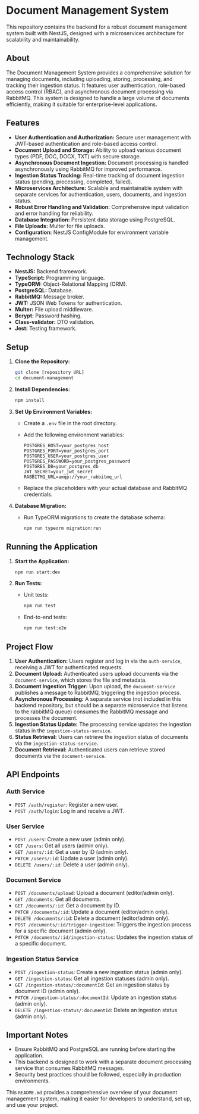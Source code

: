 # Document Management System

This repository contains the backend for a robust document management system built with NestJS, designed with a microservices architecture for scalability and maintainability.

## About

The Document Management System provides a comprehensive solution for managing documents, including uploading, storing, processing, and tracking their ingestion status. It features user authentication, role-based access control (RBAC), and asynchronous document processing via RabbitMQ. This system is designed to handle a large volume of documents efficiently, making it suitable for enterprise-level applications.

## Features

* **User Authentication and Authorization:** Secure user management with JWT-based authentication and role-based access control.
* **Document Upload and Storage:** Ability to upload various document types (PDF, DOC, DOCX, TXT) with secure storage.
* **Asynchronous Document Ingestion:** Document processing is handled asynchronously using RabbitMQ for improved performance.
* **Ingestion Status Tracking:** Real-time tracking of document ingestion status (pending, processing, completed, failed).
* **Microservices Architecture:** Scalable and maintainable system with separate services for authentication, users, documents, and ingestion status.
* **Robust Error Handling and Validation:** Comprehensive input validation and error handling for reliability.
* **Database Integration:** Persistent data storage using PostgreSQL.
* **File Uploads:** Multer for file uploads.
* **Configuration:** NestJS ConfigModule for environment variable management.

## Technology Stack

* **NestJS:** Backend framework.
* **TypeScript:** Programming language.
* **TypeORM:** Object-Relational Mapping (ORM).
* **PostgreSQL:** Database.
* **RabbitMQ:** Message broker.
* **JWT:** JSON Web Tokens for authentication.
* **Multer:** File upload middleware.
* **Bcrypt:** Password hashing.
* **Class-validator:** DTO validation.
* **Jest:** Testing framework.

## Setup

1.  **Clone the Repository:**

    ```bash
    git clone [repository URL]
    cd document-management
    ```

2.  **Install Dependencies:**

    ```bash
    npm install
    ```

3.  **Set Up Environment Variables:**

    * Create a `.env` file in the root directory.
    * Add the following environment variables:

        ```
        POSTGRES_HOST=your_postgres_host
        POSTGRES_PORT=your_postgres_port
        POSTGRES_USER=your_postgres_user
        POSTGRES_PASSWORD=your_postgres_password
        POSTGRES_DB=your_postgres_db
        JWT_SECRET=your_jwt_secret
        RABBITMQ_URL=amqp://your_rabbitmq_url
        ```

    * Replace the placeholders with your actual database and RabbitMQ credentials.

4.  **Database Migration:**

    * Run TypeORM migrations to create the database schema:

        ```bash
        npm run typeorm migration:run
        ```

## Running the Application

1.  **Start the Application:**

    ```bash
    npm run start:dev
    ```

2.  **Run Tests:**

    * Unit tests:

        ```bash
        npm run test
        ```

    * End-to-end tests:

        ```bash
        npm run test:e2e
        ```

## Project Flow

1.  **User Authentication:** Users register and log in via the `auth-service`, receiving a JWT for authenticated requests.
2.  **Document Upload:** Authenticated users upload documents via the `document-service`, which stores the file and metadata.
3.  **Document Ingestion Trigger:** Upon upload, the `document-service` publishes a message to RabbitMQ, triggering the ingestion process.
4.  **Asynchronous Processing:** A separate service (not included in this backend repository, but should be a separate microservice that listens to the rabbitMQ queue) consumes the RabbitMQ message and processes the document.
5.  **Ingestion Status Update:** The processing service updates the ingestion status in the `ingestion-status-service`.
6.  **Status Retrieval:** Users can retrieve the ingestion status of documents via the `ingestion-status-service`.
7.  **Document Retrieval:** Authenticated users can retrieve stored documents via the `document-service`.

## API Endpoints

### Auth Service

* `POST /auth/register`: Register a new user.
* `POST /auth/login`: Log in and receive a JWT.

### User Service

* `POST /users`: Create a new user (admin only).
* `GET /users`: Get all users (admin only).
* `GET /users/:id`: Get a user by ID (admin only).
* `PATCH /users/:id`: Update a user (admin only).
* `DELETE /users/:id`: Delete a user (admin only).

### Document Service

* `POST /documents/upload`: Upload a document (editor/admin only).
* `GET /documents`: Get all documents.
* `GET /documents/:id`: Get a document by ID.
* `PATCH /documents/:id`: Update a document (editor/admin only).
* `DELETE /documents/:id`: Delete a document (editor/admin only).
* `POST /documents/:id/trigger-ingestion`: Triggers the ingestion process for a specific document (admin only).
* `PATCH /documents/:id/ingestion-status`: Updates the ingestion status of a specific document.

### Ingestion Status Service

* `POST /ingestion-status`: Create a new ingestion status (admin only).
* `GET /ingestion-status`: Get all ingestion statuses (admin only).
* `GET /ingestion-status/:documentId`: Get an ingestion status by document ID (admin only).
* `PATCH /ingestion-status/:documentId`: Update an ingestion status (admin only).
* `DELETE /ingestion-status/:documentId`: Delete an ingestion status (admin only).

## Important Notes

* Ensure RabbitMQ and PostgreSQL are running before starting the application.
* This backend is designed to work with a separate document processing service that consumes RabbitMQ messages.
* Security best practices should be followed, especially in production environments.

This `README.md` provides a comprehensive overview of your document management system, making it easier for developers to understand, set up, and use your project.